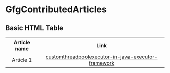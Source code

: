 # GfgContributedArticles
<!DOCTYPE html>
<html>
<body>

<h2>Basic HTML Table</h2>

<table style="width:100%">
  
  
  <tr>
    <th>Article name</th>
    <th>Link</th> 
  </tr>
 
  
  <tr>
    <td><center>Article 1</center></td>
     <td><center><a href="https://www.geeksforgeeks.org/customthreadpoolexecutor-in-java-executor-framework/">customthreadpoolexecutor-in-java-executor-framework</a></center></td>
  </tr>
  
  
  </table>
</body>
</html>
